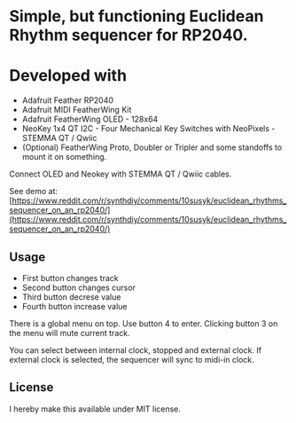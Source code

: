 # Simple, but functioning Euclidean Rhythm sequencer for RP2040.

#  Developed with

- Adafruit Feather RP2040
- Adafruit MIDI FeatherWing Kit
- Adafruit FeatherWing OLED - 128x64
- NeoKey 1x4 QT I2C - Four Mechanical Key Switches with NeoPixels - STEMMA QT / Qwiic
- (Optional) FeatherWing Proto, Doubler or Tripler and some standoffs to mount it on something.

Connect OLED and Neokey with STEMMA QT / Qwiic cables.

See demo at: [https://www.reddit.com/r/synthdiy/comments/10susyk/euclidean_rhythms_sequencer_on_an_rp2040/](https://www.reddit.com/r/synthdiy/comments/10susyk/euclidean_rhythms_sequencer_on_an_rp2040/)

## Usage

- First button changes track
- Second button changes cursor
- Third button decrese value
- Fourth button increase value

There is a global menu on top. Use button 4 to enter. Clicking button 3 on the menu will mute current track.

You can select between internal clock, stopped and external clock. If external clock is selected, the sequencer will sync to midi-in clock.

## License

I hereby make this available under MIT license.

